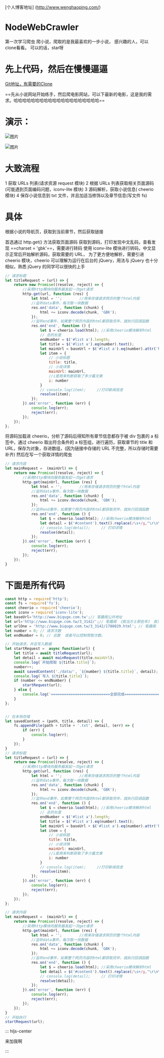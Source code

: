 [个人博客地址]
 (http://www.wenghaoping.com/)
# NodeWebCrawler
第一次学习爬虫
爬小说，爬取的是我最喜欢的一步小说，
感兴趣的人，可以clone看看。
可以的话，star呀
# 先上代码，然后在慢慢逼逼 #
 [Git地址，有需要的Clone](https://github.com/wenghaoping/NodeWebCrawler)

==先从小说网站开始练手，然后爬电影网站，可以下最新的电影，这是我的需求。哈哈哈哈哈哈哈哈哈哈哈哈哈哈哈哈哈哈哈哈==
# 演示： #

![图片](https://i.imgur.com/rLBXyex.png)

![图片](https://i.imgur.com/qPkOIYS.png)
# 大致流程 #
1 获取 URLs 列表(请求资源 request 模块)
2 根据 URLs 列表获取相关页面源码(可能遇到页面编码问题，iconv-lite 模块)
3 源码解析，获取小说信息( cheerio 模块)
4 保存小说信息到 txt 文件，并且加适当修饰以及章节信息(写文件 fs)
# 具体 #
根据小说的导航页，获取到当前章节，然后获取链接

首选通过 http.get() 方法获取页面源码
获取到源码，打印发现中文乱码，查看发现 ==charset = 'gbk'==，需要进行转码
使用 iconv-lite 模块进行转码，中文显示正常后开始解析源码，获取需要的 URL，
为了更方便地解析，需要引进 cheerio 模块，cheerio 可以理解为运行在后台的 jQuery，用法与 jQuery 也十分相似，熟悉 jQuery 的同学可以很快的上手

```javascript
// 请求标题
let titleRequest = (url) => {
    return new Promise((resolve, reject) => {
        //采用http模块向服务器发起一次get请求
        http.get(url, function (res) {
            let html = '';        //用来存储请求网页的整个html内容
            //监听data事件，每次取一块数据
            res.on('data', function (chunk) {
                html += iconv.decode(chunk, 'GBK');
            });
            //监听end事件，如果整个网页内容的html都获取完毕，就执行回调函数
            res.on('end', function () {
                let $ = cheerio.load(html); //采用cheerio模块解析html
                // 总的长度
                endNumber = $('#list a').length;
                let title = $('#list a').eq(number).text();
                let mainUrl = baseUrl + $('#list a').eq(number).attr('href');
                let item = {
                    // 小说标题
                    title: title,
                    // 小说详情
                    mainUrl: mainUrl,
                    //i是用来判断获取了多少篇文章
                    i: number
                }
                // console.log(item);     //打印新闻信息
                resolve(item);
            });
        }).on('error', function (err) {
            console.log(err);
            reject(err);
        });
    });
};

```

将源码加载进 cheerio，分析了源码后得知所有章节信息都存于被 div 包裹的 a 标签中，通过 cheerio 取出符合条件的 a 标签组，进行遍历，获取章节的 title 和 URL，保存为对象，存进数组，(因为链接中存储的 URL 不完整，所以存储时需要补齐)
然后在写一个获取详情的爬虫
```javascript
// 请求内容
let mainRequest =  (mainUrl) => {
    return new Promise((resolve, reject) => {
        //采用http模块向服务器发起一次get请求
        http.get(mainUrl, function (res) {
            let html = '';        //用来存储请求网页的整个html内容
            //监听data事件，每次取一块数据
            res.on('data', function (chunk) {
                html += iconv.decode(chunk, 'GBK');
            });
            //监听end事件，如果整个网页内容的html都获取完毕，就执行回调函数
            res.on('end', function () {
                let $ = cheerio.load(html); //采用cheerio模块解析html
                let detail = $('#content').text().replace(/\s+/g,"\r\n\r\n　　　　");
                // console.log(detail);     // 打印详情
                resolve(detail);
            });
        }).on('error', function (err) {
            console.log(err);
            reject(err);
        });
    });
}
```
# 下面是所有代码 #

```javascript
const http = require('http');
const fs = require('fs');
const cheerio = require('cheerio');
const iconv = require('iconv-lite');
let baseUrl='http://www.biquge.com.tw';// 笔趣阁公共地址
let url='http://www.biquge.com.tw/3_3142/';// 笔趣阁 《我当方士那些年》 首页  ===== 要变小说，只需要更改此处地址就可以
let urlOne = 'http://www.biquge.com.tw/3_3142/1788029.html'; // 笔趣阁 《我当方士那些年》 第一章地址 测试用
let number = 0; // 请求次数
let endNumber = 0; // 总数  或者可以控制爬取次数。

// 开始请求，并且写入数据
let startRequest =  async function(url) {
    let title = await titleRequest(url);
    let detail = await mainRequest(title.mainUrl);
    console.log(`开始爬取 ${title.title}`);
    number++;
    await savedContent('./data/', `${number} ${title.title}`, detail);
    console.log(`写入 ${title.title}`);
    if (number <= endNumber) {
        startRequest(url);
    } else {
        console.log('===========================全部完成===========================');
    }
};


// 在本地存储
let savedContent = (path, title, detail) => {
    fs.appendFile(path + title + '.txt', detail, (err) => {
        if (err) {
            console.log(err);
        }
    });
}
// 请求标题
let titleRequest = (url) => {
    return new Promise((resolve, reject) => {
        //采用http模块向服务器发起一次get请求
        http.get(url, function (res) {
            let html = '';        //用来存储请求网页的整个html内容
            //监听data事件，每次取一块数据
            res.on('data', function (chunk) {
                html += iconv.decode(chunk, 'GBK');
            });
            //监听end事件，如果整个网页内容的html都获取完毕，就执行回调函数
            res.on('end', function () {
                let $ = cheerio.load(html); //采用cheerio模块解析html
                // 总的长度
                endNumber = $('#list a').length;
                let title = $('#list a').eq(number).text();
                let mainUrl = baseUrl + $('#list a').eq(number).attr('href');
                let item = {
                    // 小说标题
                    title: title,
                    // 小说详情
                    mainUrl: mainUrl,
                    //i是用来判断获取了多少篇文章
                    i: number
                }
                // console.log(item);     //打印新闻信息
                resolve(item);
            });
        }).on('error', function (err) {
            console.log(err);
            reject(err);
        });
    });
};

// 请求内容
let mainRequest =  (mainUrl) => {
    return new Promise((resolve, reject) => {
        //采用http模块向服务器发起一次get请求
        http.get(mainUrl, function (res) {
            let html = '';        //用来存储请求网页的整个html内容
            //监听data事件，每次取一块数据
            res.on('data', function (chunk) {
                html += iconv.decode(chunk, 'GBK');
            });
            //监听end事件，如果整个网页内容的html都获取完毕，就执行回调函数
            res.on('end', function () {
                let $ = cheerio.load(html); //采用cheerio模块解析html
                let detail = $('#content').text().replace(/\s+/g,"\r\n\r\n　　　　");
                // console.log(detail);     // 打印详情
                resolve(detail);
            });
        }).on('error', function (err) {
            console.log(err);
            reject(err);
        });
    });
}
// 开始执行
startRequest(url);
```








::: hljs-center


来加我啊

:::



